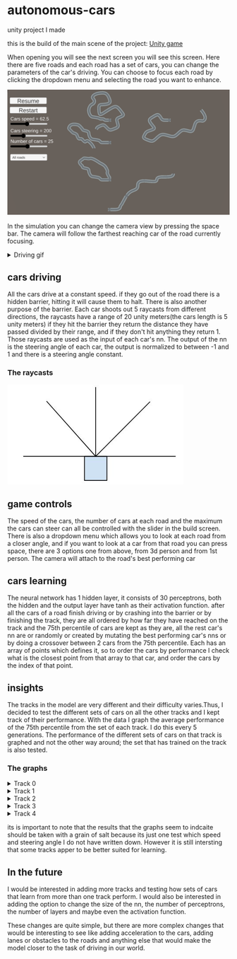 # autonomous-cars
unity project I made

this is the build of the main scene of the project:
<a href="https://avsha172.github.io/autonomous-cars/" target="_blank" rel="noopener noreferrer">Unity game</a>

When opening you will see the next screen you will see this screen. Here there are five roads and each road has a set of cars, you can change the parameters of the car's driving. You can choose to focus each road by clicking the dropdown menu and selecting the road you want to enhance. 

![Alt text](https://github.com/avsha172/autonomous-cars/blob/main/readme-res/roads.png)

In the simulation you can change the camera view by pressing the space bar.
The camera will follow the farthest reaching car of the road currently focusing.

<details>
  <summary>Driving gif</summary>
 
![Alt text](https://github.com/avsha172/autonomous-cars/blob/main/readme-res/sim-driving.gif)

</details>

## cars driving
All the cars drive at a constant speed. if they go out of the road there is a hidden barrier, hitting it will cause them to halt.
There is also another purpose of the barrier. Each car shoots out 5 raycasts from different directions, the raycasts have a range of 20 unity meters(the cars length is  5 unity meters) if they hit the barrier they return the distance they have passed divided by their range, and if they don't hit anything they return 1.
Those raycasts are used as the input of each car's nn. The output of the nn is the steering angle of each car, the output is normalized to between -1 and 1 and there is a steering angle constant.


### The raycasts
![alt text](https://github.com/avsha172/autonomous-cars/blob/main/readme-res/raycasts.JPG)


## game controls
The speed of the cars, the number of cars at each road and the maximum the cars can steer can all be controlled with the slider in the build screen.
There is also a dropdown menu which allows you to look at each road from a closer angle, and if you want to look at a car from that road you can press space, there are 3 options one from above, from 3d person and from 1st person. The camera will attach to the road's best performing car

## cars learning
The neural network has 1 hidden layer, it consists of 30 perceptrons, both the hidden and the output layer have tanh as their activation function.
after all the cars of a road finish driving or by crashing into the barrier or by finishing the track, they are all ordered by how far they have reached on the track and the 75th percentile of cars are kept as they are, all the rest car's nn are or randomly or created by mutating the best performing car's nns or by doing a crossover between 2 cars from the 75th percentile.
Each has an array of points which defines it, so to order the cars by performance I check what is the closest point from that array to that car, and order the cars by the index of that point.

## insights
The tracks in the model are very different and their difficulty varies.Thus, I decided to test the different sets of cars on all the other tracks and I kept track of their performance. With the data I graph the average performance of the 75th percentile from the set of each track. I do this every 5 generations.
The performance of the different sets of cars on that track is graphed and not the other way around; the set that has trained on the track is also tested.

### The graphs

<details>
  <summary>Track 0</summary>
 
  ![alt text](https://github.com/avsha172/autonomous-cars/blob/main/readme-res/track0.png)
 
</details>

<details>
  <summary>Track 1</summary>
 
  ![alt text](https://github.com/avsha172/autonomous-cars/blob/main/readme-res/track1.png)
 
</details>

<details>
  <summary>Track 2</summary>
 
  ![alt text](https://github.com/avsha172/autonomous-cars/blob/main/readme-res/track2.png)
 
</details>

<details>
  <summary>Track 3</summary>
 
  ![alt text](https://github.com/avsha172/autonomous-cars/blob/main/readme-res/track3.png)
 
</details>

<details>
  <summary>Track 4</summary>
 
![alt text](https://github.com/avsha172/autonomous-cars/blob/main/readme-res/track4.png)

</details>

its is important to note that the results that the graphs seem to indcaite should be taken with a grain of salt because its just one test which speed and steering angle I do not have written down. However it is still intersting that some tracks apper to be better suited for learning.

## In the future

I would be interested in adding more tracks and testing how sets of cars that learn from more than one track perform.
I would also be interested in adding the option to change the size of the nn, the number of perceptrons, the number of layers and maybe even the activation function.

These changes are quite simple, but there are more complex changes that would be interesting to see like adding acceleration to the cars, adding lanes or obstacles to the roads and anything else that would make the model closer to the task of driving in our world.



